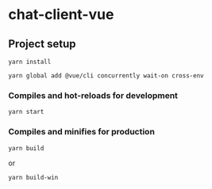 # chat-client-vue

## Project setup
```
yarn install
```
```
yarn global add @vue/cli concurrently wait-on cross-env
```

### Compiles and hot-reloads for development
```
yarn start
```

### Compiles and minifies for production
```
yarn build
```
or
```
yarn build-win
```